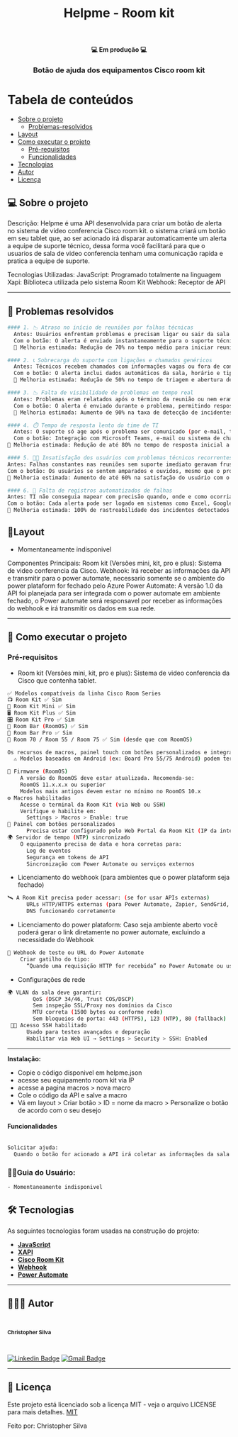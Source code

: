 <h1 align="center">Helpme - Room kit</h1>			
<br>
<h4 align="center"> 💻 Em produção 💻 </h4>
<h3 align="center">Botão de ajuda dos equipamentos Cisco room kit</h3>

Tabela de conteúdos
=================
<!--ts-->
   * [Sobre o projeto](#-sobre-o-projeto)
     * [Problemas-resolvidos](#-problemas-resolvidos)
   * [Layout](#-layout)
   * [Como executar o projeto](#-como-executar-o-projeto)
     * [Pré-requisitos](#pré-requisitos)
     * [Funcionalidades](#funcionalidades)
   * [Tecnologias](#-tecnologias)
   * [Autor](#-autor)
   * [Licença](#-licença)
<!--te-->
## 💻 Sobre o projeto 

Descrição:
Helpme é uma API desenvolvida para criar um botão de alerta no sistema de video conferencia Cisco room kit. o sistema criará um botão em seu tablet que, ao ser acionado irá disparar automaticamente um alerta a equipe de suporte técnico, dessa forma você facilitará para que o usuarios de sala de video conferencia tenham uma comunicação rapida e pratica a equipe de suporte.

Tecnologias Utilizadas:
JavaScript: Programado totalmente na linguagem
Xapi: Biblioteca utilizada pelo sistema Room Kit
Webhook: Receptor de API

---

## 🚧 Problemas resolvidos

```bash
#### 1. 📉 Atraso no início de reuniões por falhas técnicas
  Antes: Usuários enfrentam problemas e precisam ligar ou sair da sala para buscar ajuda.
  Com o botão: O alerta é enviado instantaneamente para o suporte técnico.
  🔺 Melhoria estimada: Redução de 70% no tempo médio para iniciar reuniões com falha técnica.
```
```bash
#### 2. 📞 Sobrecarga do suporte com ligações e chamados genéricos
  Antes: Técnicos recebem chamados com informações vagas ou fora de contexto.
  Com o botão: O alerta inclui dados automáticos da sala, horário e tipo de evento, agilizando o diagnóstico.
  🔺 Melhoria estimada: Redução de 50% no tempo de triagem e abertura de chamado.
```
```bash
#### 3. 📉 Falta de visibilidade de problemas em tempo real
  Antes: Problemas eram relatados após o término da reunião ou nem eram reportados.
  Com o botão: O alerta é enviado durante o problema, permitindo resposta imediata ou coleta de logs em tempo real.
  🔺 Melhoria estimada: Aumento de 90% na taxa de detecção de incidentes em tempo real.
```
```bash
#### 4. ⏱️ Tempo de resposta lento do time de TI
  Antes: O suporte só age após o problema ser comunicado (por e-mail, telefone ou WhatsApp).
  Com o botão: Integração com Microsoft Teams, e-mail ou sistema de chamados garante ação em segundos.
🔺 Melhoria estimada: Redução de até 80% no tempo de resposta inicial a incidentes críticos.
```
```bash
#### 5. 🧑‍💼 Insatisfação dos usuários com problemas técnicos recorrentes
Antes: Falhas constantes nas reuniões sem suporte imediato geravam frustração.
Com o botão: Os usuários se sentem amparados e ouvidos, mesmo que o problema não seja resolvido na hora.
🔺 Melhoria estimada: Aumento de até 60% na satisfação do usuário com o suporte técnico.
```
```bash
#### 6. 🧾 Falta de registros automatizados de falhas
Antes: TI não conseguia mapear com precisão quando, onde e como ocorriam as falhas.
Com o botão: Cada alerta pode ser logado em sistemas como Excel, Google Sheets, Power BI, etc.
🔺 Melhoria estimada: 100% de rastreabilidade dos incidentes detectados via botão.
```

## 🎨Layout

- Momentaneamente indisponivel

Componentes Principais:
Room kit (Versões mini, kit, pro e plus): Sistema de video conferencia da Cisco.
Webhook: Irá receber as informações da API e transmitir para o power automate, necessario somente se o ambiente do power plataform for fechado pelo Azure
Power Automate: A versão 1.0 da API foi planejada para ser integrada com o power automate em ambiente fechado, o Power automate será responsavel por receber as informações do webhook e irá transmitir os dados em sua rede.

---

## 🚀 Como executar o projeto

### Pré-requisitos

- Room kit (Versões mini, kit, pro e plus): Sistema de video conferencia da Cisco que contenha tablet.
```bash
✅ Modelos compatíveis da linha Cisco Room Series
📺 Room Kit ✅ Sim
🎥 Room Kit Mini ✅ Sim
🖥️ Room Kit Plus ✅ Sim
🎛️ Room Kit Pro ✅ Sim
🧠 Room Bar (RoomOS) ✅ Sim
🧠 Room Bar Pro ✅ Sim
🧠 Room 70 / Room 55 / Room 75 ✅ Sim (desde que com RoomOS)

Os recursos de macros, painel touch com botões personalizados e integração via xAPI estão disponíveis nos seguintes equipamentos:
  ⚠️ Modelos baseados em Android (ex: Board Pro 55/75 Android) podem ter limitações no suporte a macros e painéis personalizados.

📡 Firmware (RoomOS)
    A versão do RoomOS deve estar atualizada. Recomenda-se: 
    RoomOS 11.x.x.x ou superior
    Modelos mais antigos devem estar no mínimo no RoomOS 10.x
⚙️ Macros habilitadas
    Acesse o terminal da Room Kit (via Web ou SSH)
    Verifique e habilite em:
      Settings > Macros > Enable: true
🔧 Painel com botões personalizados
      Precisa estar configurado pelo Web Portal da Room Kit (IP da interface de admin) Ou carregado via código JSON no endpoint /web/UXConfiguration/Panel
🌍 Servidor de tempo (NTP) sincronizado
    O equipamento precisa de data e hora corretas para:
      Log de eventos
      Segurança em tokens de API
      Sincronização com Power Automate ou serviços externos
```

- Licenciamento do webhook (para ambientes que o power plataform seja fechado)
```bash
🛰️ A Room Kit precisa poder acessar: (se for usar APIs externas)
      URLs HTTP/HTTPS externas (para Power Automate, Zapier, SendGrid, etc)
      DNS funcionando corretamente
```

- Licenciamento do power plataform: Caso seja ambiente aberto você poderá gerar o link diretamente no power automate, excluindo a necessidade do Webhook
```bash
🧾 Webhook de teste ou URL do Power Automate
    Criar gatilho do tipo:
      “Quando uma requisição HTTP for recebida” no Power Automate ou usar uma API pública temporária (Webhook.site, RequestBin, etc)
```

- Configurações de rede
```bash
🌍 VLAN da sala deve garantir:
        QoS (DSCP 34/46, Trust COS/DSCP)
        Sem inspeção SSL/Proxy nos domínios da Cisco
        MTU correta (1500 bytes ou conforme rede)
        Sem bloqueios de porta: 443 (HTTPS), 123 (NTP), 80 (fallback)
 🧑‍💻 Acesso SSH habilitado
      Usado para testes avançados e depuração
      Habilitar via Web UI → Settings > Security > SSH: Enabled
```
---
  
<b>Instalação:</b>

- Copie o código disponivel em helpme.json
- acesse seu equipamento room kit via IP
- acesse a pagina macros > nova macro
- Cole o código da API e salve a macro
- Vá em layout > Criar botão > ID = nome da macro > Personalize o botão de acordo com o seu desejo

#### Funcionalidades

```bash

Solicitar ajuda:
  Quando o botão for acionado a API irá coletar as informações da sala salvas previamente e transferir para o power automate via webhook, iniciando o fluxo que irá destinar o contato com a equipe técnica.

```

### 🧑‍💻Guia do Usuário:

``` bash
- Momentaneamente indisponivel
```

## 🛠 Tecnologias

As seguintes tecnologias foram usadas na construção do projeto:

-   **[JavaScript](https://developer.mozilla.org/pt-BR/docs/Web/JavaScript)**
-   **[XAPI](https://xapi.com/)**
-   **[Cisco Room Kit](https://www.cisco.com/c/en/us/support/collaboration-endpoints/spark-room-kit/model.html)**
-   **[Webhook](https://webhook.site/)**
-   **[Power Automate](https://www.microsoft.com/pt-br/power-platform/products/power-automate)**
---

## 🦸🏻‍♂️ Autor

 <br>
  <sub><b><p>Christopher Silva</p></b></sub></a>
 <br />

[![Linkedin Badge](https://img.shields.io/badge/-Christopher%20Silva-blue?style=flat-square&logo=Linkedin&logoColor=white&link=https://www.linkedin.com/in/chris-f-silva//)](https://www.linkedin.com/in/chris-f-silva/) 
[![Gmail Badge](https://img.shields.io/badge/-chrisspfc.silva@gmail.com-c14438?style=flat-square&logo=Gmail&logoColor=white&link=mailto:daniel.rodrigues.soarees@gmail.com)](mailto:chrisspfc.silva@gmail.com)

---

## 📝 Licença

Este projeto está licenciado sob a licença MIT - veja o arquivo LICENSE para mais detalhes. [MIT](./LICENSE)

Feito por: Christopher Silva
</div>
